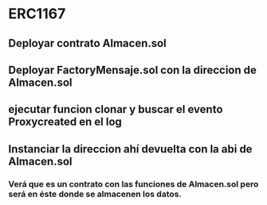 # ERC1167 
## Deployar contrato Almacen.sol 
## Deployar FactoryMensaje.sol con la direccion de Almacen.sol
## ejecutar funcion clonar y buscar el evento Proxycreated en el log
## Instanciar la direccion ahí devuelta con la abi de Almacen.sol
### Verá que es un contrato con las funciones de Almacen.sol pero será en éste donde se almacenen los datos.
